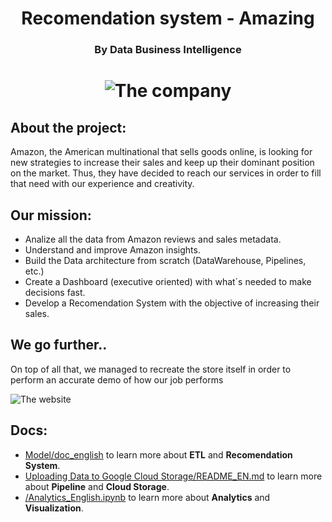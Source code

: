 # <h1 align="center"> **Recomendation system - Amazing** </h1>

### <h3 align="center"> **By Data Business Intelligence** </h3>

# <h1 align="center">![The company](https://i.imgur.com/TmQaBXD.png)</h1>

## About the project:

Amazon, the American multinational that sells goods online, is looking for new strategies to increase their sales and keep up their dominant position on the market. Thus, they have decided to reach our services in order to fill that need with our experience and creativity.

## Our mission:

- Analize all the data from Amazon reviews and sales metadata.
- Understand and improve Amazon insights.
- Build the Data architecture from scratch (DataWarehouse, Pipelines, etc.)
- Create a Dashboard (executive oriented) with what´s needed to make decisions fast.
- Develop a Recomendation System with the objective of increasing their sales.

## We go further..

 On top of all that, we managed to recreate the store itself in order to perform an accurate demo of how our job performs

![The website](https://i.imgur.com/N0UCTIe.png)

## Docs:

- [Model/doc_english](https://github.com/joacota2/PF-DATASCIENCE/blob/main/Modelo/doc_english.md) to learn more about **ETL** and **Recomendation System**.
- [Uploading Data to Google Cloud Storage/README_EN.md](https://github.com/joacota2/PF-DATASCIENCE/blob/main/Uploading%20Data%20to%20Google%20Cloud%20Storage/README_EN.md) to learn more about **Pipeline** and **Cloud Storage**.
- [/Analytics_English.ipynb](https://github.com/joacota2/PF-DATASCIENCE/blob/main/Analytics_English.ipynb) to learn more about **Analytics** and **Visualization**.
